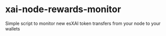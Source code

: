 # xai-node-rewards-monitor
 Simple script to monitor new esXAI token transfers from your node to your wallets
